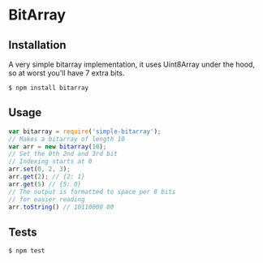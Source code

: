 BitArray
========

## Installation

A very simple bitarray implementation, it uses Uint8Array under the hood, so
at worst you'll have 7 extra bits.

```
$ npm install bitarray
```

## Usage

```js
var bitarray = require('simple-bitarray');
// Makes a bitarray of length 10
var arr = new bitarray(10);
// Set the 0th 2nd and 3rd bit
// Indexing starts at 0
arr.set(0, 2, 3);
arr.get(2); // {2: 1}
arr.get(5) // {5: 0}
// The output is formatted to space per 8 bits
// for easier reading
arr.toString() // 10110000 00
```

## Tests

```
$ npm test
```

